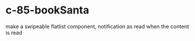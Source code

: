 # c-85-bookSanta
make a swipeable flatlist component, notification as read when the content is read
